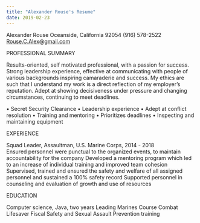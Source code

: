 ```yaml
---
title: "Alexander Rouse's Resume"
date: 2019-02-23
---
```


 Alexander Rouse
Oceanside, California 92054
(916) 578-2522
Rouse.C.Alex@gmail.com

PROFESSIONAL SUMMARY

Results-oriented, self motivated professional, with a passion for success. Strong leadership experience, effective at communicating with people of various backgrounds inspiring camaraderie and success. My ethics are such that I understand my work is a direct reflection of my employer’s reputation. Adept at showing decisiveness under pressure and changing circumstances, continuing to meet deadlines.  

• Secret Security Clearance 
• Leadership experience
• Adept at conflict resolution 
• Training and mentoring 
• Prioritizes deadlines
• Inspecting and maintaining equipment

EXPERIENCE

Squad Leader, Assaultman, U.S. Marine Corps, 2014 - 2018  
Ensured personnel were punctual to the organized events, to maintain accountability for the company
Developed a mentoring program which led to an increase of individual training and   improved team cohesion
 Supervised, trained and ensured the safety and welfare of all assigned personnel and sustained a 100% safety record
Supported personnel in counseling and evaluation of growth and use of resources 

EDUCATION

Computer science, Java, two years 
Leading Marines Course
Combat Lifesaver 
Fiscal Safety and Sexual Assault Prevention training
	
 
